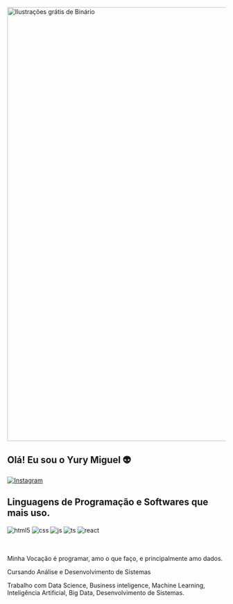 <img srcset="https://cdn.pixabay.com/photo/2016/09/26/09/10/binary-1695478_960_720.jpg 1x, https://cdn.pixabay.com/photo/2016/09/26/09/10/binary-1695478_1280.jpg 2x" src="https://cdn.pixabay.com/photo/2016/09/26/09/10/binary-1695478_960_720.jpg" alt="Ilustrações grátis de Binário" width="1000" height="350.0345411445987" style="height: auto">

## Olá! Eu sou o Yury Miguel 👽


[![Instagram](https://img.shields.io/badge/Instagram-E4405F?style=for-the-badge&logo=instagram&logoColor=white)](https://instagram.com/eumesmo_yury)


## Linguagens de Programação e Softwares que mais uso.

<div style="display: inline_block">

  <img align="center" alt="html5" src="https://img.shields.io/badge/Python-14354C?style=for-the-badge&logo=python&logoColor=white" />
  <img align="center" alt="css" src="https://img.shields.io/badge/R-276DC3?style=for-the-badge&logo=r&logoColor=white" />
  <img align="center" alt="js" src="https://img.shields.io/badge/MySQL-00000F?style=for-the-badge&logo=mysql&logoColor=white" />
  <img align="center" alt="ts" src="https://img.shields.io/badge/PostgreSQL-316192?style=for-the-badge&logo=postgresql&logoColor=white" />
  <img align="center" alt="react" src="https://img.shields.io/badge/Amazon_AWS-232F3E?style=for-the-badge&logo=amazon-aws&logoColor=white" />
 
</div><br/>
</div><br/>

Minha Vocação é programar, amo o que faço, e principalmente amo dados.

Cursando Análise e Desenvolvimento de Sistemas

Trabalho com Data Science, Business inteligence, Machine Learning, Inteligência Artificial, Big Data, Desenvolvimento de Sistemas.

